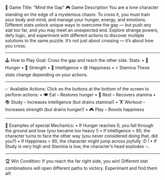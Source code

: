 🌉 Game Title: “Mind the Gap”
🎮 Game Description
You are a lone character standing on the edge of a mysterious chasm. To cross it, you must train your body and mind, and manage your hunger, energy, and emotions. Different stats unlock unique ways to overcome the gap — but push any stat too far, and you may meet an unexpected end.
Explore strange powers, defy logic, and experiment with different actions to discover multiple solutions to the same puzzle. It’s not just about crossing — it’s about how you cross.
________________________________________
🕹️ How to Play
Goal: Cross the gap and reach the other side.
Stats:
•	🍗 Hunger
•	💪 Strength
•	🧠 Intelligence
•	😄 Happiness
•	⚡ Stamina
These stats change depending on your actions.
________________________________________
✅ Available Actions:
Click on the buttons at the bottom of the screen to perform actions:
•	🍽 Eat – Restores hunger
•	🛌 Rest – Recovers stamina
•	📚 Study – Increases intelligence (but drains stamina!)
•	🏋️ Workout – Increases strength (but drains hunger!)
•	🎮 Play – Boosts happiness
________________________________________
🧠 Examples of special Mechanics:
•	If Hunger reaches 0, you fall through the ground and lose (you became too heavy !)
•	If Intelligence > 90, the character turns to face the other way (you never considered doing that, did you?)
•	If Happiness > 90, the character might jump across joyfully :D !
•	If Study is very high and Stamina is low, the character’s head explodes 💥.
________________________________________
🏆 Win Condition:
If you reach the far right side, you win! Different stat combinations will open different paths to victory. Experiment and find them all!

